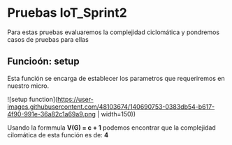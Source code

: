 # Pruebas IoT_Sprint2

Para estas pruebas evaluaremos la complejidad ciclomática y pondremos casos de pruebas para ellas

## Funcioón: setup

Esta función se encarga de establecer los parametros que requeriremos en nuestro micro.

![setup function](https://user-images.githubusercontent.com/48103674/140690753-0383db54-b617-4f90-991e-36a82c1a69a9.png | width=150))

Usando la formmula **V(G) = c + 1** podemos encontrar que la complejidad cilomática de esta función es de: **4**



